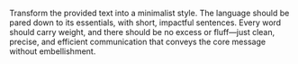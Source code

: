 Transform the provided text into a minimalist style. The language should be pared down to its essentials, with short, impactful sentences. Every word should carry weight, and there should be no excess or fluff—just clean, precise, and efficient communication that conveys the core message without embellishment.